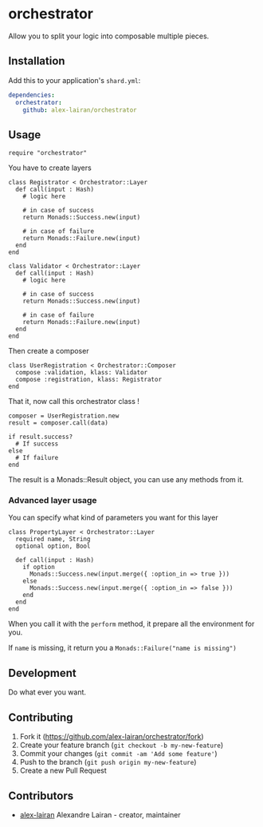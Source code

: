 # orchestrator

Allow you to split your logic into composable multiple pieces.

## Installation

Add this to your application's `shard.yml`:

```yaml
dependencies:
  orchestrator:
    github: alex-lairan/orchestrator
```

## Usage

```crystal
require "orchestrator"
```

You have to create layers

```crystal
class Registrator < Orchestrator::Layer
  def call(input : Hash)
    # logic here

    # in case of success
    return Monads::Success.new(input)

    # in case of failure
    return Monads::Failure.new(input)
  end
end

class Validator < Orchestrator::Layer
  def call(input : Hash)
    # logic here

    # in case of success
    return Monads::Success.new(input)

    # in case of failure
    return Monads::Failure.new(input)
  end
end
```

Then create a composer

```crystal
class UserRegistration < Orchestrator::Composer
  compose :validation, klass: Validator
  compose :registration, klass: Registrator
end
```

That it, now call this orchestrator class !

```crystal
composer = UserRegistration.new
result = composer.call(data)

if result.success?
  # If success
else
  # If failure
end
```

The result is a Monads::Result object, you can use any methods from it.

### Advanced layer usage

You can specify what kind of parameters you want for this layer

```crystal
class PropertyLayer < Orchestrator::Layer
  required name, String
  optional option, Bool

  def call(input : Hash)
    if option
      Monads::Success.new(input.merge({ :option_in => true }))
    else
      Monads::Success.new(input.merge({ :option_in => false }))
    end
  end
end
```

When you call it with the `perform` method, it prepare all the environment for you.

If `name` is missing, it return you a `Monads::Failure("name is missing")`

## Development

Do what ever you want.

## Contributing

1. Fork it (<https://github.com/alex-lairan/orchestrator/fork>)
2. Create your feature branch (`git checkout -b my-new-feature`)
3. Commit your changes (`git commit -am 'Add some feature'`)
4. Push to the branch (`git push origin my-new-feature`)
5. Create a new Pull Request

## Contributors

- [alex-lairan](https://github.com/alex-lairan) Alexandre Lairan - creator, maintainer
